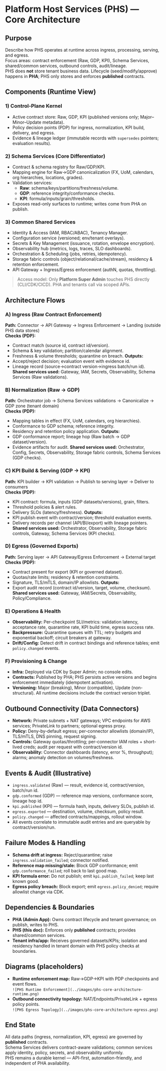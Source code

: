 # Platform Host Services (PHS) — Core Architecture

## Purpose
Describe how PHS operates at runtime across ingress, processing, serving, and egress.  
Focus areas: contract enforcement (Raw, GDP, KPI), Schema Services, shared/common services, outbound controls, audit/lineage.  
PHS does **not** store tenant business data. Lifecycle (seed/modify/approve) happens in **PHA**; PHS only stores and enforces **published** contracts.

## Components (Runtime View)

### 1) Control-Plane Kernel
- Active contract store: Raw, GDP, KPI (published versions only; Major–Minor–Update metadata).
- Policy decision points (PDP) for ingress, normalization, KPI build, delivery, and egress.
- Evidence & lineage ledger (immutable records with `supersedes` pointers; evaluation results).

### 2) Schema Services (Core Differentiator)
- Contract & schema registry for Raw/GDP/KPI.
- Mapping engine for Raw→GDP canonicalization (FX, UoM, calendars, org hierarchies, locations, grades).
- Validation services:
  - **Raw**: schema/keys/partitions/freshness/volume.
  - **GDP**: reference integrity/conformance checks.
  - **KPI**: formula/inputs/grain/thresholds.
- Exposes read-only surfaces to runtime; writes come from PHA on publish.

### 3) Common Shared Services
- Identity & Access (IAM, RBAC/ABAC), Tenancy Manager.
- Configuration service (versioned; env/tenant overlays).
- Secrets & Key Management (issuance, rotation, envelope encryption).
- Observability hub (metrics, logs, traces, SLO dashboards).
- Orchestration & Scheduling (jobs, retries, idempotency).
- Storage fabric controls (object/relational/cache/stream), residency & retention enforcement.
- API Gateway + Ingress/Egress enforcement (authN, quotas, throttling).

> Access model: Only **Platform Super Admin** touches PHS directly (CLI/CDK/CICD). PHA and tenants call via scoped APIs.

## Architecture Flows

### A) Ingress (Raw Contract Enforcement)
**Path:** Connector → API Gateway → Ingress Enforcement → Landing (outside PHS data stores)  
**Checks (PDP):**
- Contract match (source id, contract id/version).
- Schema & key validation; partition/calendar alignment.
- Freshness & volume thresholds; quarantine on breach.
**Outputs:**
- Accept/reject decision; evaluation event with evidence id.
- Lineage record (source→contract version→ingress batch/run id).
**Shared services used:** Gateway, IAM, Secrets, Observability, Schema Services (Raw validations).

### B) Normalization (Raw → GDP)
**Path:** Orchestrator job → Schema Services validations → Canonicalize → GDP zone (tenant domain)  
**Checks (PDP):**
- Mapping tables in effect (FX, UoM, calendars, org hierarchies).
- Conformance to GDP schema; reference integrity.
- Residency and retention policy application.
**Outputs:**
- GDP conformance report; lineage hop (Raw batch → GDP dataset/version).
- Evidence artifacts for audit.
**Shared services used:** Orchestrator, Config, Secrets, Observability, Storage fabric controls, Schema Services (GDP checks).

### C) KPI Build & Serving (GDP → KPI)
**Path:** KPI builder → KPI validation → Publish to serving layer → Deliver to consumers  
**Checks (PDP):**
- KPI contract: formula, inputs (GDP datasets/versions), grain, filters.
- Threshold policies & alert rules.
- Delivery SLOs (latency/freshness).
**Outputs:**
- KPI publish event with contract/version; threshold evaluation events.
- Delivery records per channel (API/BI/export) with lineage pointers.
**Shared services used:** Orchestrator, Observability, Storage fabric controls, Gateway, Schema Services (KPI checks).

### D) Egress (Governed Exports)
**Path:** Serving layer → API Gateway/Egress Enforcement → External target  
**Checks (PDP):**
- Contract present for export (KPI or governed dataset).
- Quotas/rate limits; residency & retention constraints.
- Signature, TLS/mTLS, domain/IP allowlists.
**Outputs:**
- Export audit record (contract id/version, target, volume, checksum).
**Shared services used:** Gateway, IAM/Secrets, Observability, Policy/Compliance.

### E) Operations & Health
- **Observability:** Per-checkpoint SLI/metrics: validation latency, acceptance rate, quarantine rate, KPI build time, egress success rate.
- **Backpressure:** Quarantine queues with TTL; retry budgets and exponential backoff; circuit breakers at gateway.
- **Drift/Config:** Detect drift in contract bindings and reference tables; emit `policy.changed` events.

### F) Provisioning & Change
- **Infra:** Deployed via CDK by Super Admin; no console edits.
- **Contracts:** Published by PHA; PHS persists active versions and begins enforcement immediately (idempotent activation).
- **Versioning:** Major (breaking), Minor (compatible), Update (non-structural). All runtime decisions include the contract version triplet.

## Outbound Connectivity (Data Connectors)
- **Network:** Private subnets + NAT gateways; VPC endpoints for AWS services; PrivateLink to partners; optional egress proxy.
- **Policy:** Deny-by-default egress; per-connector allowlists (domain/IP), TLS/mTLS, DNS pinning, request signing.
- **Controls:** Gateway quotas/throttling; per-connector IAM roles + short-lived creds; audit per request with contract/version id.
- **Observability:** Connector dashboards (latency, error %, throughput); alarms; anomaly detection on volumes/freshness.

## Events & Audit (Illustrative)
- `ingress.validated` (Raw) — result, evidence id, contract/version, batch/run id.
- `gdp.conformed` (GDP) — reference map versions, conformance score, lineage hop id.
- `kpi.published` (KPI) — formula hash, inputs, delivery SLOs, publish id.
- `egress.exported` — destination, volume, checksum, policy result.
- `policy.changed` — affected contracts/mappings, rollout window.
- All events correlate to immutable audit entries and are queryable by contract/version/run.

## Failure Modes & Handling
- **Schema drift at ingress:** Reject/quarantine; raise `ingress.validation_failed`; connector notified.
- **Reference map missing/stale:** Block GDP conformance; emit `gdp.conformance_failed`; roll back to last good map.
- **KPI formula error:** Do not publish; emit `kpi.publish_failed`; keep last known good.
- **Egress policy breach:** Block export; emit `egress.policy_denied`; require allowlist change via CDK.

## Dependencies & Boundaries
- **PHA (Admin App):** Owns contract lifecycle and tenant governance; on publish, writes to PHS.  
- **PHS (this doc):** Enforces only **published** contracts; provides shared/common services.  
- **Tenant infra/app:** Receives governed datasets/KPIs; isolation and residency handled in tenant domain with PHS policy checks at boundaries.

## Diagrams (placeholders)
- **Runtime enforcement map:** Raw→GDP→KPI with PDP checkpoints and event flows.  
  `![PHS Runtime Enforcement](../images/phs-core-architecture-runtime.png)`  
- **Outbound connectivity topology:** NAT/Endpoints/PrivateLink + egress policy points.  
  `![PHS Egress Topology](../images/phs-core-architecture-egress.png)`

## End State
All data paths (ingress, normalization, KPI, egress) are governed by **published** contracts.  
Schema Services delivers contract-aware validations; common services apply identity, policy, secrets, and observability uniformly.  
PHS remains a durable kernel — API-first, automation-friendly, and independent of PHA availability.
